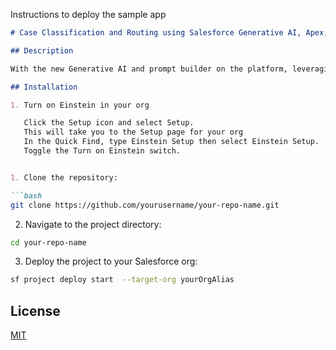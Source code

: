 Instructions to deploy the sample app

```markdown
# Case Classification and Routing using Salesforce Generative AI, Apex, and Flow

## Description

With the new Generative AI and prompt builder on the platform, leveraging LLMs on Salesforce has become easier and more accessible. This project demonstrates how to use the new AI capabilities to classify and route cases in Salesforce.

## Installation

1. Turn on Einstein in your org

   Click the Setup icon and select Setup.
   This will take you to the Setup page for your org
   In the Quick Find, type Einstein Setup then select Einstein Setup.
   Toggle the Turn on Einstein switch.


1. Clone the repository:

```bash
git clone https://github.com/yourusername/your-repo-name.git
```

2. Navigate to the project directory:

```bash
cd your-repo-name
```

3. Deploy the project to your Salesforce org:

```bash
sf project deploy start  --target-org yourOrgAlias
```

## License

[MIT](https://choosealicense.com/licenses/mit/)
```
